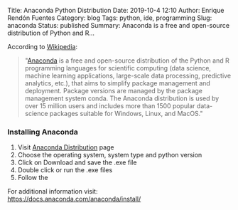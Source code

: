 Title: Anaconda Python Distribution
Date: 2019-10-4 12:10
Author: Enrique Rendón Fuentes
Category: blog
Tags: python, ide, programming
Slug: anaconda
Status: published
Summary:  Anaconda is a free and open-source distribution of Python and R...

According to [Wikipedia](https://en.wikipedia.org/wiki/Anaconda_(Python_distribution)):

>"[Anaconda](https://www.anaconda.com) is a free and open-source distribution of the Python and R programming languages for scientific computing (data science, machine learning applications, large-scale data processing, predictive analytics, etc.), that aims to simplify package management and deployment. Package versions are managed by the package management system conda. The Anaconda distribution is used by over 15 million users and includes more than 1500 popular data-science packages suitable for Windows, Linux, and MacOS."

### Installing Anaconda
1. Visit [Anaconda Distribution](https://www.anaconda.com/distribution/#download-section) page
2. Choose the operating system, system type and python version
3. Click on Download and save the .exe file
4. Double click or run the .exe files
5. Follow the


For additional information visit: https://docs.anaconda.com/anaconda/install/
